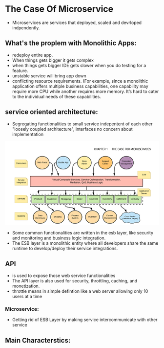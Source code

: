 # The Case Of Microservice
- Microservices are services that deployed, scaled and devrloped indpendently.
## What's the proplem with Monolithic Apps:
- redeploy entire app.
- When things gets bigger it gets complex
- when things gets bigger IDE gets slower when you do testing for a feature.
- unstable service will bring app down 
- conflicting resource requirements. (For example, since a monolithic
application offers multiple business capabilities, one capability may
require more CPU while another requires more memory. It’s hard to
cater to the individual needs of these capabilities.

## service oriented architecture:
- Segregating functionalities to small service indepentent of each other "loosely coupled architecture", interfaces no concern about implementation

![alt SOA](./images/SEA.png)

- Some common functionalities are written in the esb layer, like security and monitoring and business logic integration.
- The ESB layer is a monolithic entity where
all developers share the same runtime to develop/deploy their service integrations.

## API
- is used to expose those web service functionalities
- The API layer is also used for security,
throttling, caching, and monetization.
- throttle means in simple defintion like a web server allowing only 10 users at a time 


### Microservice:
- Getting rid of ESB Layer by making service intercommunicate with other service

## Main Characterstics: 